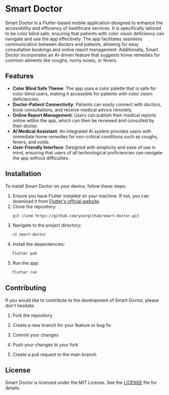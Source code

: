 # Smart Doctor

Smart Doctor is a Flutter-based mobile application designed to enhance the accessibility and efficiency of healthcare services. It is specifically tailored to be color blind safe, ensuring that patients with color vision deficiency can navigate and use the app effectively. The app facilitates seamless communication between doctors and patients, allowing for easy consultation bookings and online report management. Additionally, Smart Doctor incorporates an AI-driven feature that suggests home remedies for common ailments like coughs, runny noses, or fevers.

## Features

- **Color Blind Safe Theme**: The app uses a color palette that is safe for color blind users, making it accessible for patients with color vision deficiencies.
- **Doctor-Patient Connectivity**: Patients can easily connect with doctors, book consultations, and receive medical advice remotely.
- **Online Report Management**: Users can publish their medical reports online within the app, which can then be reviewed and consulted by their doctor.
- **AI Medical Assistant**: An integrated AI system provides users with immediate home remedies for non-critical conditions such as coughs, fevers, and colds.
- **User-Friendly Interface**: Designed with simplicity and ease of use in mind, ensuring that users of all technological proficiencies can navigate the app without difficulties.

## Installation

To install Smart Doctor on your device, follow these steps:

1. Ensure you have Flutter installed on your machine. If not, you can download it from [Flutter's official website](https://flutter.dev).
2. Clone the repository:
   ```bash
   git clone https://github.com/yourgithub/smart-doctor.git
3. Navigate to the project directory:
```bash
   cd smart-doctor
   ```
4. Install the dependencies:
```bash
   flutter pub
   ```
5. Run the app:
```bash
   flutter run
   ```

## Contributing

If you would like to contribute to the development of Smart Doctor, please don't hesitate.

1. Fork the repository
2. Create a new branch for your feature or bug fix

3. Commit your changes

4. Push your changes to your fork

5. Create a pull request to the main branch

## License

Smart Doctor is licensed under the MIT License. See the [LICENSE](https://github.com/yourgithub/smart-doctor/blob/main/LICENSE) file for details.